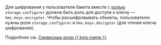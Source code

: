 Для шифрования у пользователя бакета вместе с [ролью](../../storage/security/index.md#storage-configurer) `storage.configurer` должна быть роль для доступа к ключу — `kms.keys.encrypter`. Чтобы расшифровывать объекты, пользователю нужны роли `storage.configurer` и `kms.keys.decrypter` (для чтения ключа шифрования). 

Подробнее см. [Сервисные роли {{ kms-name }}](../../kms/security/index.md#service-roles).